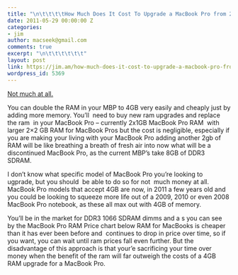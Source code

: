 ```yaml
---
title: "\n\t\t\t\tHow Much Does It Cost To Upgrade a MacBook Pro from 2GB to 4GB?\t\t"
date: 2011-05-29 00:00:00 Z
categories:
- jim
author: macseek@gmail.com
comments: true
excerpt: "\n\t\t\t\t\t\t"
layout: post
link: https://jim.am/how-much-does-it-cost-to-upgrade-a-macbook-pro-from-2gb-to-4gb/
wordpress_id: 5369
---
```


[Not much at all. ](http://amzn.to/2oA2gjC)




You can double the RAM in your MBP to 4GB very easily and cheaply just by adding more memory. You’ll  need to buy new ram upgrades and replace the ram  in your MacBook Pro – currently 2x1GB MacBook Pro RAM  with larger 2×2 GB RAM for MacBook Pros but the cost is negligible, especially if you are making your living with your MacBook Pro adding another 2gb of RAM will be like breathing a breath of fresh air into now what will be a discontinued MacBook Pro, as the current MBP’s take 8GB of DDR3 SDRAM.




I don’t know what specific model of MacBook Pro you’re looking to ugprade, but you should  be able to do so for not  much money at all. MacBook Pro models that accept 4GB are now, in 2011 a few years old and you could be looking to squeeze more life out of a 2009, 2010 or even 2008 MacBook Pro notebook, as these all max out with 4GB of memory.




You’ll be in the market for DDR3 1066 SDRAM dimms and a s you can see by the MacBook Pro RAM Price chart below RAM for MacBooks is cheaper than it has ever been before and  continues to drop in price over time, so if you want, you can wait until ram prices fall even further. But the disadvantage of this approach is that your’e sacrificing your time over money when the benefit of the ram will far outweigh the costs of a 4GB RAM upgrade for a MacBook Pro.


		
